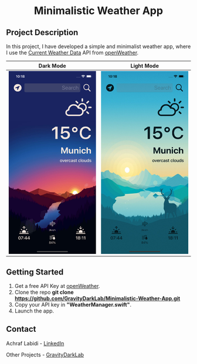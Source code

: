 <h1 align="center">Minimalistic Weather App</h1>

## Project Description

In this project, I have developed a simple and minimalist weather app, where I use the [Current Weather Data](https://openweathermap.org/current) API from 
[openWeather](https://openweathermap.org/api).

<div align="center">


Dark Mode           |  Light Mode
:-------------------------------:|:-------------------------------:
<img src="https://github.com/GravityDarkLab/Minimalistic-Weather-App/blob/main/Screenshot/DarkMode.png" width="250" height="500"/>  |                   <img src="https://github.com/GravityDarkLab/Minimalistic-Weather-App/blob/main/Screenshot/LightMode.png" width="250" height="500"/> 

</div>

## Getting Started
  1. Get a free API Key at [openWeather](https://openweathermap.org/api).
  2. Clone the repo **git clone https://github.com/GravityDarkLab/Minimalistic-Weather-App.git**
  3. Copy your API key in **"WeatherManager.swift"**.
  4. Launch the app.

## Contact
Achraf Labidi - [LinkedIn](linkedin.com/in/ashraf-labidi-0xff3e)

Other Projects - [GravityDarkLab](https://github.com/GravityDarkLab)
